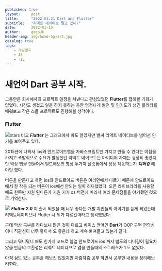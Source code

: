```yaml
---
published: true
layout:     post
title:      "2022.03.21 Dart and Flutter"
subtitle:   "리액트 네이티브 떨고 있니?"
date:       2022-03-19
author:     gogoJH
header-img: img/home-bg-art.jpg
catalog: true
tags:
    - 개발일기
    - JS
    - TIL
---
```

# 새언어 Dart 공부 시작.

그동안은 회사에서의 프로젝트 일정을 쳐낸다고 관심있었던 **Flutter**를 접해볼 
기회가 없었다.
시간도 생겼고 일을 하지 못하는 동안 엄청나게 발전 및 인기도가 생긴 플러터를 배워보고 작은 스몰 프로젝트도 진행해볼 생각이다.

### Flutter 
![stars 비교](https://ichi.pro/assets/images/max/724/0*g9h3ryw801Lx6Lzu)
***Flutter*** 는 그래프에서 봐도 알겠지만 벌써 리액트 네이티브를 넘어선 인기를 보여주고 있다.

2015년에 나와서 ios와 안드로이드앱을 자바스크립트만 가지고 만들 수 있다는 이점을 가지고 폭발적으로 수요가 발생했던 리액트 네이브트는 아이디어 자체는 굉장히 좋았지만 막상 앱을 만들어서 빌드해보면 항상 두가지 플랫폼에서 정상 작동하는지 ***디버깅*** 해야만 했다.

버튼을 만든다고 하면 ios와 안드로이드 버튼은 여러면에서 다르기 때문에 안드로이드에서  잘 작동 되는 버튼이 ios에선 안되는 일이 허다했었다. 오픈 라이브러리를 사용할 때도 한쪽만 지원 된다든가 지원 기기 os 버전에 따라서 여러 문제점들을 야기했던 것으로 기억한다.

![](https://encrypted-tbn0.gstatic.com/images?q=tbn:ANd9GcSmt5COK8kAoQFSW7exx1-LBfSXR0XFyCkZ-w&usqp=CAU)
***Flutter 2.0*** 이 출시 되었을 때 너무 좋다는 개발 지인들의 이야기를 듣게 되었는데 리액트네이티브나 Flutter 나 뭐가 다르겠어라고 생각했었다.

근데 막상 공부를 하다보니 많은 것이 다르고 베이스 언어인 **Dart**가 OOP 구현 편의성이나 직관성이 너무 좋아서 오 좋은데 하고 계속 빠져들고 있는거 같다.

그리고 뭐니뭐니 해도 한가지 코드로 웹앱 안드로이드 ios 까지 별도의 디버깅이 필요치 않을 만큼의 호환성은 리액트 네이티브로 앱을 만들때의 스트레스가 1 도 없었다.

아직 심도 있는 공부를 해보진 않았지만 차츰차츰 공부 하면서 공부한 내용을 정리해보려한다.
<!--stackedit_data:
eyJoaXN0b3J5IjpbMjExMTkyMDE1OCwxMzExNjE3NDE3LC0xNT
c3NTExNjE2LDIwOTk4NjQ0NDIsLTIwNjI4NTU5NTUsMzAyOTg0
MzIsMTAwODA1NzY1Miw2NTQ2MjUwNjRdfQ==
-->